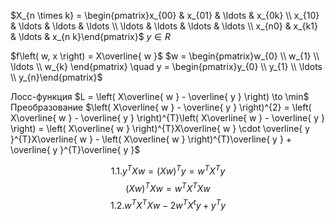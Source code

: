 $X_{n \times k} = \begin{pmatrix}x_{00} & x_{01} & \ldots &  x_{0k} \\ x_{10} & \ldots & \ldots & \ldots \\ \ldots  & \ldots & \ldots & \ldots \\ x_{n0} & x_{k1} & \ldots & x_{n k}\end{pmatrix}$
$y \in R$

$f\left( w, x \right) = X\overline{ w }$
$w = \begin{pmatrix}w_{0} \\ w_{1} \\ \ldots \\ w_{k} \end{pmatrix} \quad y = \begin{pmatrix}y_{0} \\ y_{1} \\ \ldots \\ y_{n}\end{pmatrix}$

Лосс-функция
	$L = \left( X\overline{ w } - \overline{ y } \right) \to \min$
Преобразование
	$\left( X\overline{ w } - \overline{ y } \right)^{2} = \left( X\overline{ w } - \overline{ y } \right)^{T}\left( X\overline{ w } - \overline{ y } \right) = \left( X\overline{ w } \right)^{T}X\overline{ w } \cdot \overline{ y }^{T}X\overline{ w } - \left( X\overline{ w } \right)^{T}\overline{ y } + \overline{ y }^{T}\overline{ y }$

$$
1.1. y^TXw=(Xw)^Ty = w^TX^T y
$$
$$
(Xw)^T Xw=w^TX^T Xw
$$
$$
1.2. w^T X^TXw - 2w^TX^t y + y^T y
$$







